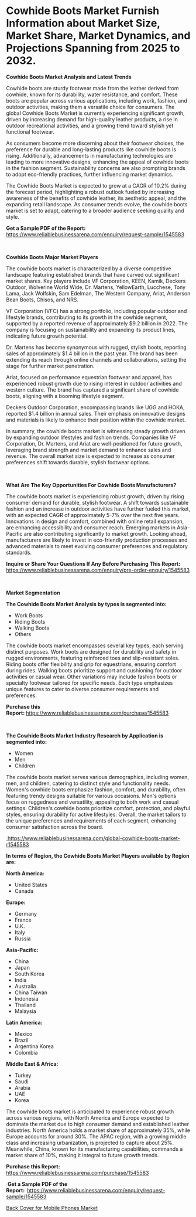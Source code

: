 <p><h1>Cowhide Boots Market Furnish Information about Market Size, Market Share, Market Dynamics, and Projections Spanning from 2025 to 2032.</h1></p><p><strong>Cowhide Boots Market Analysis and Latest Trends</strong></p>
<p><p>Cowhide boots are sturdy footwear made from the leather derived from cowhide, known for its durability, water resistance, and comfort. These boots are popular across various applications, including work, fashion, and outdoor activities, making them a versatile choice for consumers. The global Cowhide Boots Market is currently experiencing significant growth, driven by increasing demand for high-quality leather products, a rise in outdoor recreational activities, and a growing trend toward stylish yet functional footwear.</p><p>As consumers become more discerning about their footwear choices, the preference for durable and long-lasting products like cowhide boots is rising. Additionally, advancements in manufacturing technologies are leading to more innovative designs, enhancing the appeal of cowhide boots in the fashion segment. Sustainability concerns are also prompting brands to adopt eco-friendly practices, further influencing market dynamics.</p><p>The Cowhide Boots Market is expected to grow at a CAGR of 10.2% during the forecast period, highlighting a robust outlook fueled by increasing awareness of the benefits of cowhide leather, its aesthetic appeal, and the expanding retail landscape. As consumer trends evolve, the cowhide boots market is set to adapt, catering to a broader audience seeking quality and style.</p></p>
<p><strong>Get a Sample PDF of the Report:&nbsp;</strong> <a href="https://www.reliablebusinessarena.com/enquiry/request-sample/1545583?utm_campaign=2031&utm_medium=2&utm_source=Github&utm_content=ia&utm_term=06022025&utm_id=cowhide-boots">https://www.reliablebusinessarena.com/enquiry/request-sample/1545583</a></p>
<p>&nbsp;</p>
<p><strong>Cowhide Boots Major Market Players</strong></p>
<p><p>The cowhide boots market is characterized by a diverse competitive landscape featuring established brands that have carved out significant market shares. Key players include VF Corporation, KEEN, Kamik, Deckers Outdoor, Wolverine World Wide, Dr. Martens, YellowEarth, Lucchese, Tony Lama, Jack Wolfskin, Sam Edelman, The Western Company, Ariat, Anderson Bean Boots, Chisos, and NRS.</p><p>VF Corporation (VFC) has a strong portfolio, including popular outdoor and lifestyle brands, contributing to its growth in the cowhide segment, supported by a reported revenue of approximately $9.2 billion in 2022. The company is focusing on sustainability and expanding its product lines, indicating future growth potential.</p><p>Dr. Martens has become synonymous with rugged, stylish boots, reporting sales of approximately $1.4 billion in the past year. The brand has been extending its reach through online channels and collaborations, setting the stage for further market penetration.</p><p>Ariat, focused on performance equestrian footwear and apparel, has experienced robust growth due to rising interest in outdoor activities and western culture. The brand has captured a significant share of cowhide boots, aligning with a booming lifestyle segment.</p><p>Deckers Outdoor Corporation, encompassing brands like UGG and HOKA, reported $1.4 billion in annual sales. Their emphasis on innovative designs and materials is likely to enhance their position within the cowhide market.</p><p>In summary, the cowhide boots market is witnessing steady growth driven by expanding outdoor lifestyles and fashion trends. Companies like VF Corporation, Dr. Martens, and Ariat are well-positioned for future growth, leveraging brand strength and market demand to enhance sales and revenue. The overall market size is expected to increase as consumer preferences shift towards durable, stylish footwear options.</p></p>
<p>&nbsp;</p>
<p><strong>What Are The Key Opportunities For Cowhide Boots Manufacturers?</strong></p>
<p><p>The cowhide boots market is experiencing robust growth, driven by rising consumer demand for durable, stylish footwear. A shift towards sustainable fashion and an increase in outdoor activities have further fueled this market, with an expected CAGR of approximately 5-7% over the next five years. Innovations in design and comfort, combined with online retail expansion, are enhancing accessibility and consumer reach. Emerging markets in Asia-Pacific are also contributing significantly to market growth. Looking ahead, manufacturers are likely to invest in eco-friendly production processes and advanced materials to meet evolving consumer preferences and regulatory standards.</p></p>
<p><strong>Inquire or Share Your Questions If Any Before Purchasing This Report:</strong> <a href="https://www.reliablebusinessarena.com/enquiry/pre-order-enquiry/1545583?utm_campaign=2031&utm_medium=2&utm_source=Github&utm_content=ia&utm_term=06022025&utm_id=cowhide-boots">https://www.reliablebusinessarena.com/enquiry/pre-order-enquiry/1545583</a></p>
<p>&nbsp;</p>
<p><strong>Market Segmentation</strong></p>
<p><strong>The Cowhide Boots Market Analysis by types is segmented into:</strong></p>
<p><ul><li>Work Boots</li><li>Riding Boots</li><li>Walking Boots</li><li>Others</li></ul></p>
<p><p>The cowhide boots market encompasses several key types, each serving distinct purposes. Work boots are designed for durability and safety in rugged environments, featuring reinforced toes and slip-resistant soles. Riding boots offer flexibility and grip for equestrians, ensuring comfort during rides. Walking boots prioritize support and cushioning for outdoor activities or casual wear. Other variations may include fashion boots or specialty footwear tailored for specific needs. Each type emphasizes unique features to cater to diverse consumer requirements and preferences.</p></p>
<p><strong>Purchase this Report:&nbsp;</strong><a href="https://www.reliablebusinessarena.com/purchase/1545583?utm_campaign=2031&utm_medium=2&utm_source=Github&utm_content=ia&utm_term=06022025&utm_id=cowhide-boots">https://www.reliablebusinessarena.com/purchase/1545583</a></p>
<p>&nbsp;</p>
<p><strong>The Cowhide Boots Market Industry Research by Application is segmented into:</strong></p>
<p><ul><li>Women</li><li>Men</li><li>Children</li></ul></p>
<p><p>The cowhide boots market serves various demographics, including women, men, and children, catering to distinct style and functionality needs. Women's cowhide boots emphasize fashion, comfort, and durability, often featuring trendy designs suitable for various occasions. Men's options focus on ruggedness and versatility, appealing to both work and casual settings. Children's cowhide boots prioritize comfort, protection, and playful styles, ensuring durability for active lifestyles. Overall, the market tailors to the unique preferences and requirements of each segment, enhancing consumer satisfaction across the board.</p></p>
<p><a href="https://www.reliablebusinessarena.com/global-cowhide-boots-market-r1545583?utm_campaign=2031&utm_medium=2&utm_source=Github&utm_content=ia&utm_term=06022025&utm_id=cowhide-boots">&nbsp;https://www.reliablebusinessarena.com/global-cowhide-boots-market-r1545583</a></p>
<p><strong>In terms of Region, the Cowhide Boots Market Players available by Region are:</strong></p>
<p>
    <p> <strong> North America: </strong>
        <ul>
            <li>United States</li>
            <li>Canada</li>
        </ul>
        </p> 
    <p> <strong> Europe: </strong>
        <ul>
            <li>Germany</li>
            <li>France</li>
            <li>U.K.</li>
            <li>Italy</li>
            <li>Russia</li>
        </ul>
        </p> 
    <p> <strong> Asia-Pacific: </strong>
        <ul>
            <li>China</li>
            <li>Japan</li>
            <li>South Korea</li>
            <li>India</li>
            <li>Australia</li>
            <li>China Taiwan</li>
            <li>Indonesia</li>
            <li>Thailand</li>
            <li>Malaysia</li>
        </ul>
        </p> 
    <p> <strong> Latin America: </strong>
        <ul>
            <li>Mexico</li>
            <li>Brazil</li>
            <li>Argentina Korea</li>
            <li>Colombia</li>
        </ul>
        </p> 
    <p> <strong> Middle East & Africa: </strong>
        <ul>
            <li>Turkey</li>
            <li>Saudi</li>
            <li>Arabia</li>
            <li>UAE</li>
            <li>Korea</li>
        </ul>
    </p>
    </p>
<p><p>The cowhide boots market is anticipated to experience robust growth across various regions, with North America and Europe expected to dominate the market due to high consumer demand and established leather industries. North America holds a market share of approximately 35%, while Europe accounts for around 30%. The APAC region, with a growing middle class and increasing urbanization, is projected to capture about 25%. Meanwhile, China, known for its manufacturing capabilities, commands a market share of 10%, making it integral to future growth trends.</p></p>
<p><strong>Purchase this Report: </strong><a href="https://www.reliablebusinessarena.com/purchase/1545583?utm_campaign=2031&utm_medium=2&utm_source=Github&utm_content=ia&utm_term=06022025&utm_id=cowhide-boots">https://www.reliablebusinessarena.com/purchase/1545583</a></p>
<p>&nbsp;<strong>Get a Sample PDF of the Report:&nbsp;&nbsp;</strong><a href="https://www.reliablebusinessarena.com/enquiry/request-sample/1545583?utm_campaign=2031&utm_medium=2&utm_source=Github&utm_content=ia&utm_term=06022025&utm_id=cowhide-boots">https://www.reliablebusinessarena.com/enquiry/request-sample/1545583</a></p>
<p><strong></strong></p>
<p><p><a href="https://github.com/wileonie19657/Market-Research-Report-List-1/blob/main/back-cover-for-mobile-phones-market.md?utm_campaign=2031&utm_medium=2&utm_source=Github&utm_content=ia&utm_term=06022025&utm_id=cowhide-boots">Back Cover for Mobile Phones Market</a></p></p>
